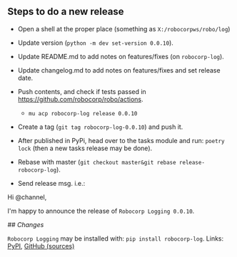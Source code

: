 
Steps to do a new release
---------------------------

- Open a shell at the proper place (something as `X:/robocorpws/robo/log`)

- Update version (`python -m dev set-version 0.0.10`).

- Update README.md to add notes on features/fixes (on `robocorp-log`).

- Update changelog.md to add notes on features/fixes and set release date.

- Push contents, and check if tests passed in https://github.com/robocorp/robo/actions.
  - `mu acp robocorp-log release 0.0.10`

- Create a tag (`git tag robocorp-log-0.0.10`) and push it.

- After published in PyPi, head over to the tasks module and run: `poetry lock` (then a new tasks release may be done).

- Rebase with master (`git checkout master&git rebase release-robocorp-log`).

- Send release msg. i.e.:

Hi @channel,

I'm happy to announce the release of `Robocorp Logging 0.0.10`.

*## Changes*


`Robocorp Logging` may be installed with: `pip install robocorp-log`.
Links: [PyPI](https://pypi.org/project/robocorp-log/), [GitHub (sources)](https://github.com/robocorp/robocorp-log)